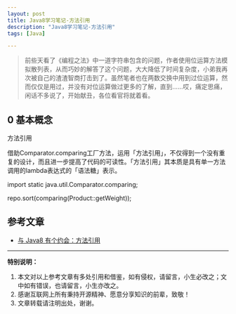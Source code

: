 ```yaml
---
layout: post
title: Java8学习笔记-方法引用
description: "Java8学习笔记-方法引用"
tags: [Java]

---
```


> 前些天看了《编程之法》中一道字符串包含的问题，作者使用位运算方法模拟散列表，从而巧妙的解答了这个问题，大大降低了时间复杂度，小弟我再次被自己的渣渣智商打击到了。虽然笔者也在两数交换中用到过位运算，然而仅仅是用过，并没有对位运算做过更多的了解，直到……哎，痛定思痛，闲话不多说了，开始献丑，各位看官将就着看。


## 0 基本概念

方法引用

借助Comparator.comparing工厂方法，运用「方法引用」，不仅得到一个没有重复的设计，而且进一步提高了代码的可读性。「方法引用」其本质是具有单一方法调用的lambda表达式的「语法糖」表示。

import static java.util.Comparator.comparing;

repo.sort(comparing(Product::getWeight));



## 参考文章

- [与 Java8 有个约会：方法引用](https://codingstyle.cn/topics/150)


***

**特别说明：**

1. 本文对以上参考文章有多处引用和借鉴，如有侵权，请留言，小生必改之；文中如有错误，也请留言，小生亦改之。
2. 感谢互联网上所有秉持开源精神、愿意分享知识的前辈，致敬！
3. 文章转载请注明出处，谢谢。
